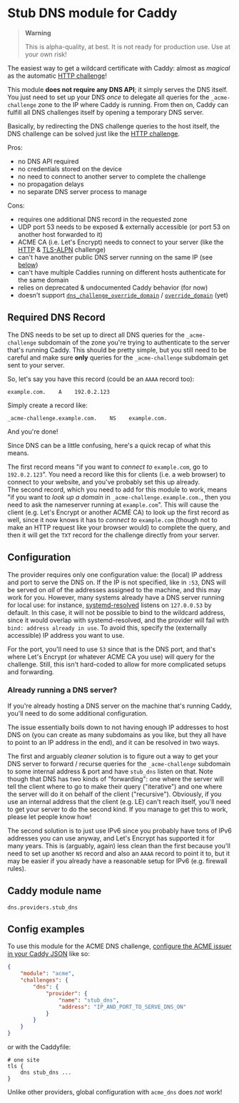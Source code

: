 Stub DNS module for Caddy
=========================

> **Warning**
>
> This is alpha-quality, at best. It is not ready for production use. Use at your own risk!

The easiest way to get a wildcard certificate with Caddy: almost as *magical* as the automatic [HTTP challenge](https://caddyserver.com/docs/automatic-https#http-challenge)!

This module **does not require any DNS API**; it simply serves the DNS itself.
You just need to set up your DNS *once* to delegate all queries for the `_acme-challenge` zone to the IP where Caddy is running.
From then on, Caddy can fulfill all DNS challenges itself by opening a temporary DNS server.

Basically, by redirecting the DNS challenge queries to the host itself, the DNS challenge can be solved just like the [HTTP challenge](https://caddyserver.com/docs/automatic-https#http-challenge).

Pros:
- no DNS API required
- no credentials stored on the device
- no need to connect to another server to complete the challenge
- no propagation delays
- no separate DNS server process to manage

Cons:
- requires one additional DNS record in the requested zone
- UDP port 53 needs to be exposed & externally accessible (or port 53 on another host forwarded to it)
- ACME CA (i.e. Let's Encrypt) needs to connect to your server (like the [HTTP](https://caddyserver.com/docs/automatic-https#http-challenge) & [TLS-ALPN](https://caddyserver.com/docs/automatic-https#tls-alpn-challenge) challenge)
- can't have another public DNS server running on the same IP (see [below](#already-running-a-dns-server))
- can't have multiple Caddies running on different hosts authenticate for the same domain
- relies on deprecated & undocumented Caddy behavior (for now)
- doesn't support [`dns_challenge_override_domain`](https://caddyserver.com/docs/caddyfile/directives/tls#dns_challenge_override_domain) / [`override_domain`](https://caddyserver.com/docs/modules/tls.issuance.acme#challenges/dns/override_domain) (yet)


## Required DNS Record

The DNS needs to be set up to direct all DNS queries for the `_acme-challenge` subdomain of the zone you're trying to authenticate to the server that's running Caddy.
This should be pretty simple, but you still need to be careful and make sure **only** queries for the `_acme-challenge` subdomain get sent to your server.

So, let's say you have this record (could be an `AAAA` record too):
```
example.com.    A    192.0.2.123
```

Simply create a record like:
```
_acme-challenge.example.com.    NS    example.com.
```
And you're done!

Since DNS can be a little confusing, here's a quick recap of what this means.

The first record means "if you want to *connect to* `example.com`, go to `192.0.2.123`".
You need a record like this for clients (i.e. a web browser) to connect to your website, and you've probably set this up already.  
The second record, which you need to add for this module to work, means "if you want to *look up a domain* in `_acme-challenge.example.com.`, then you need to ask the nameserver running at `example.com`".
This will cause the client (e.g. Let's Encrypt or another ACME CA) to look up the first record as well, since it now knows it has to *connect to* `example.com` (though not to make an HTTP request like your browser would) to complete the query, and then it will get the `TXT` record for the challenge directly from your server.



## Configuration

The provider requires only one configuration value: the (local) IP address and port to serve the DNS on.
If the IP is not specified, like in `:53`, DNS will be served on *all* of the addresses assigned to the machine, and this may work for you.
However, many systems already have a DNS server running for local use: for instance, [systemd-resolved](https://wiki.archlinux.org/title/Systemd-resolved) listens on `127.0.0.53` by default.
In this case, it will not be possible to bind to the wildcard address, since it would overlap with systemd-resolved, and the provider will fail with `bind: address already in use`.
To avoid this, specify the (externally accessible) IP address you want to use.

For the port, you'll need to use `53` since that is the DNS port, and that's where Let's Encrypt (or whatever ACME CA you use) will query for the challenge.
Still, this isn't hard-coded to allow for more complicated setups and forwarding.

### Already running a DNS server?

If you're already hosting a DNS server on the machine that's running Caddy, you'll need to do some additional configuration.

The issue essentially boils down to not having enough IP addresses to host DNS on (you can create as many subdomains as you like, but they all have to point to an IP address in the end), and it can be resolved in two ways.

The first and arguably *cleaner* solution is to figure out a way to get your DNS server to forward / recurse queries for the `_acme-challenge` subdomain to some internal address & port and have `stub_dns` listen on that.
Note though that DNS has two kinds of "forwarding": one where the server will tell the client where to go to make their query ("iterative") and one where the server will do it on behalf of the client ("recursive").
Obviously, if you use an internal address that the client (e.g. LE) can't reach itself, you'll need to get your server to do the second kind.
If you manage to get this to work, please let people know how!

The second solution is to just use IPv6 since you probably have tons of IPv6 addresses you can use anyway, and Let's Encrypt has supported it for many years.
This is (arguably, again) less clean than the first because you'll need to set up another `NS` record and also an `AAAA` record to point it to, but it may be easier if you already have a reasonable setup for IPv6 (e.g. firewall rules).

## Caddy module name

```
dns.providers.stub_dns
```

## Config examples

To use this module for the ACME DNS challenge, [configure the ACME issuer in your Caddy JSON](https://caddyserver.com/docs/json/apps/tls/automation/policies/issuer/acme/) like so:

```json
{
	"module": "acme",
	"challenges": {
		"dns": {
			"provider": {
				"name": "stub_dns",
				"address": "IP_AND_PORT_TO_SERVE_DNS_ON"
			}
		}
	}
}
```

or with the Caddyfile:

```
# one site
tls {
	dns stub_dns ...
}
```

Unlike other providers, global configuration with `acme_dns` does *not* work!
